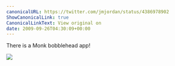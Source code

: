 ```yaml
---
canonicalURL: https://twitter.com/jmjordan/status/4386978902
ShowCanonicalLink: true
CanonicalLinkText: View original on
date: 2009-09-26T04:30:09+00:00
---
```

There is a Monk bobblehead app!

![](/images/4386978902-32189917.jpg)